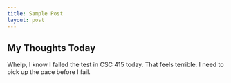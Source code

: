 ```yaml
---
title: Sample Post
layout: post
---
```


## My Thoughts Today

Whelp, I know I failed the test in CSC 415 today. That feels terrible. I need to pick up the pace before I fail.
